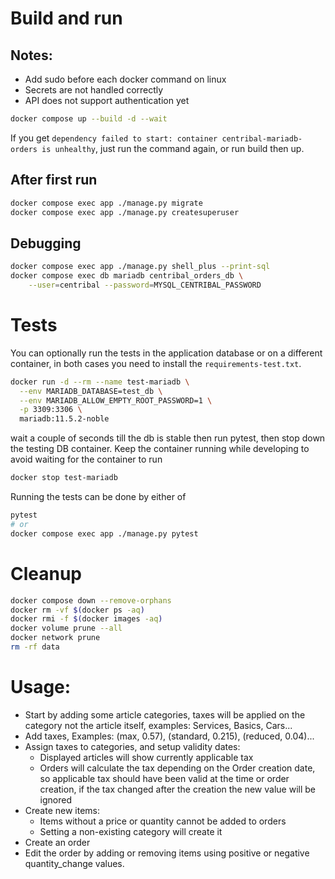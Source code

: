 # Build and run
## Notes:
* Add sudo before each docker command on linux
* Secrets are not handled correctly
* API does not support authentication yet

```sh
docker compose up --build -d --wait
```

If you get `dependency failed to start: container centribal-mariadb-orders is unhealthy`, just run the command again, or run build then up.


## After first run

```sh
docker compose exec app ./manage.py migrate
docker compose exec app ./manage.py createsuperuser
```

## Debugging

```sh
docker compose exec app ./manage.py shell_plus --print-sql
docker compose exec db mariadb centribal_orders_db \
    --user=centribal --password=MYSQL_CENTRIBAL_PASSWORD
```

# Tests
You can optionally run the tests in the application database or on a different container, in both cases you need to install the `requirements-test.txt`.

```sh
docker run -d --rm --name test-mariadb \
  --env MARIADB_DATABASE=test_db \
  --env MARIADB_ALLOW_EMPTY_ROOT_PASSWORD=1 \
  -p 3309:3306 \
  mariadb:11.5.2-noble
```

wait a couple of seconds till the db is stable then run pytest, then stop down the testing DB container. Keep the container running while developing to avoid waiting for the container to run

```sh
docker stop test-mariadb
```

Running the tests can be done by either of
```sh
pytest
# or
docker compose exec app ./manage.py pytest
```


# Cleanup
```sh
docker compose down --remove-orphans
docker rm -vf $(docker ps -aq)
docker rmi -f $(docker images -aq)
docker volume prune --all
docker network prune
rm -rf data
```


# Usage:
- Start by adding some article categories, taxes will be applied on the category not the article itself, examples: Services, Basics, Cars...
- Add taxes, Examples: (max, 0.57), (standard, 0.215), (reduced, 0.04)...
- Assign taxes to categories, and setup validity dates:
  - Displayed articles will show currently applicable tax
  - Orders will calculate the tax depending on the Order creation date, so applicable tax should have been valid at the time or order creation, if the tax changed after the creation the new value will be ignored
- Create new items:
  - Items without a price or quantity cannot be added to orders
  - Setting a non-existing category will create it
- Create an order
- Edit the order by adding or removing items using positive or negative quantity_change values.
